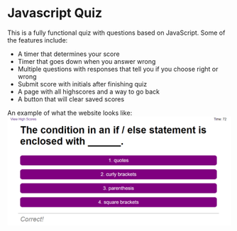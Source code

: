 # Javascript Quiz
This is a fully functional quiz with questions based on JavaScript.
Some of the features include:
- A timer that determines your score
- Timer that goes down when you answer wrong
- Multiple questions with responses that tell you if you choose right or wrong
- Submit score with initials after finishing quiz
- A page with all highscores and a way to go back
- A button that will clear saved scores

An example of what the website looks like:
![quiz page example](./assets/images/quiz-example.png)
